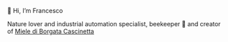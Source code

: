 👋 Hi, I’m Francesco

Nature lover and industrial automation specialist, beekeeper 🐝 and creator of <a href="https://www.mielediborgatacascinetta.cloud/" target="_blank">Miele di Borgata Cascinetta</a>
<!---
Fraaud/Fraaud is a ✨ special ✨ repository because its `README.md` (this file) appears on your GitHub profile.
You can click the Preview link to take a look at your changes.
--->
